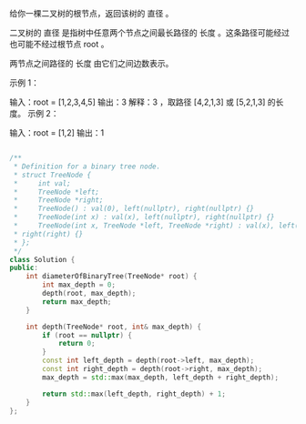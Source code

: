 给你一棵二叉树的根节点，返回该树的 直径 。

二叉树的 直径 是指树中任意两个节点之间最长路径的 长度 。这条路径可能经过也可能不经过根节点 root 。

两节点之间路径的 长度 由它们之间边数表示。

 

示例 1：


输入：root = [1,2,3,4,5]
输出：3
解释：3 ，取路径 [4,2,1,3] 或 [5,2,1,3] 的长度。
示例 2：

输入：root = [1,2]
输出：1
 

``` cpp

/**
 * Definition for a binary tree node.
 * struct TreeNode {
 *     int val;
 *     TreeNode *left;
 *     TreeNode *right;
 *     TreeNode() : val(0), left(nullptr), right(nullptr) {}
 *     TreeNode(int x) : val(x), left(nullptr), right(nullptr) {}
 *     TreeNode(int x, TreeNode *left, TreeNode *right) : val(x), left(left),
 * right(right) {}
 * };
 */
class Solution {
public:
    int diameterOfBinaryTree(TreeNode* root) {
        int max_depth = 0;
        depth(root, max_depth);
        return max_depth;
    }

    int depth(TreeNode* root, int& max_depth) {
        if (root == nullptr) {
            return 0;
        }
        const int left_depth = depth(root->left, max_depth);
        const int right_depth = depth(root->right, max_depth);
        max_depth = std::max(max_depth, left_depth + right_depth);

        return std::max(left_depth, right_depth) + 1;
    }
};
```
